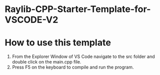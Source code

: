 # Raylib-CPP-Starter-Template-for-VSCODE-V2

# How to use this template
1. From the Explorer Window of VS Code navigate to the src folder and double click on the main.cpp file.
2. Press F5 on the keyboard to compile and run the program.
